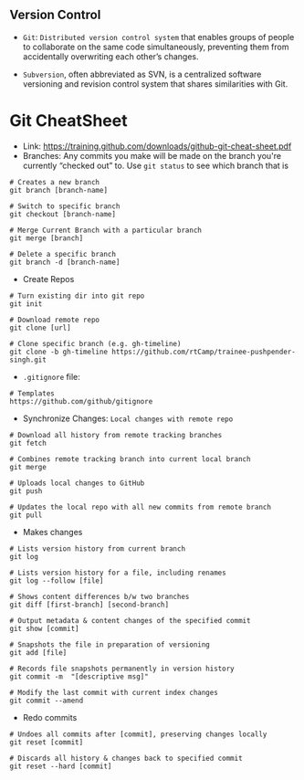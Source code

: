 ## Version Control
- `Git`: `Distributed version control system` that enables groups of people to collaborate on the same code simultaneously, preventing them from accidentally overwriting each other’s changes.

- `Subversion`, often abbreviated as SVN, is a centralized software versioning and revision control system that shares similarities with Git.

# Git CheatSheet
- Link: https://training.github.com/downloads/github-git-cheat-sheet.pdf
- Branches: Any commits you make will be made on the branch you're currently “checked out” to. Use `git status` to see which branch that is
```
# Creates a new branch
git branch [branch-name]

# Switch to specific branch
git checkout [branch-name]

# Merge Current Branch with a particular branch
git merge [branch]

# Delete a specific branch
git branch -d [branch-name]
```

- Create Repos
```
# Turn existing dir into git repo
git init

# Download remote repo
git clone [url]

# Clone specific branch (e.g. gh-timeline)
git clone -b gh-timeline https://github.com/rtCamp/trainee-pushpender-singh.git
```

- `.gitignore` file: 
```
# Templates 
https://github.com/github/gitignore
```

- Synchronize Changes: `Local changes with remote repo`
```
# Download all history from remote tracking branches
git fetch

# Combines remote tracking branch into current local branch
git merge

# Uploads local changes to GitHub
git push

# Updates the local repo with all new commits from remote branch
git pull
```

- Makes changes
```
# Lists version history from current branch
git log

# Lists version history for a file, including renames
git log --follow [file]

# Shows content differences b/w two branches
git diff [first-branch] [second-branch]

# Output metadata & content changes of the specified commit
git show [commit]

# Snapshots the file in preparation of versioning
git add [file]

# Records file snapshots permanently in version history
git commit -m  "[descriptive msg]"

# Modify the last commit with current index changes
git commit --amend
```

- Redo commits
```
# Undoes all commits after [commit], preserving changes locally
git reset [commit]

# Discards all history & changes back to specified commit
git reset --hard [commit]
```